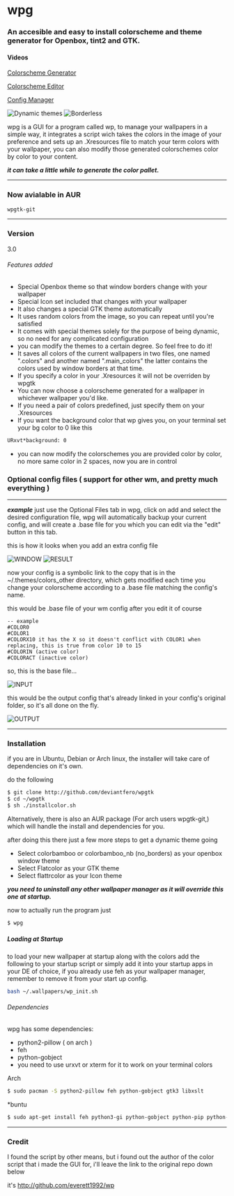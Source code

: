 # wpg
### An accesible and easy to install colorscheme and theme generator for Openbox, tint2 and GTK.

#### Videos

[Colorscheme Generator](http://webmshare.com/play/3vVjr)

[Colorscheme Editor](http://webmshare.com/play/ZB7xX)

[Config Manager](http://webmshare.com/play/6w3Vj)


![Dynamic themes](http://i.imgur.com/hLsd4jt.png)
![Borderless](http://i.imgur.com/G2oTjMQ.png)

wpg is a GUI for a program called wp, to manage your wallpapers in a simple way, it integrates a script wich takes the colors in the image of your preference and sets up an .Xresources file to match your term colors with your wallpaper, you can also modify those generated colorschemes color by color to your content.

**_it can take a little while to generate the color pallet._**

----

### Now avialable in AUR

```sh
wpgtk-git
```
---

### Version
3.0

###### Features added

* Special Openbox theme so that window borders change with your wallpaper
* Special Icon set included that changes with your wallpaper
* It also changes a special GTK theme automatically
* It uses random colors from the image, so you can repeat until you're satisfied
* It comes with special themes solely for the purpose of being dynamic, so no need for any complicated configuration
* you can modify the themes to a certain degree. So feel free to do it!
* It saves all colors of the current wallpapers in two files, one named ".colors" and another named ".main_colors" the latter contains the colors used by window borders at that time.
* If you specify a color in your .Xresources it will not be overriden by wpgtk
* You can now choose a colorscheme generated for a wallpaper in whichever wallpaper you'd like.
* If you need a pair of colors predefined, just specify them on your .Xresources
* If you want the background color that wp gives you, on your terminal set your bg color to 0 like this

```sh
URxvt*background: 0
```

* you can now modify the colorschemes you are provided color by color, no more same color in 2 spaces, now you are in control



### Optional config files ( support for other wm, and pretty much everything )

----

_**example**_
just use the Optional Files tab in wpg, click on add and select the desired configuration file, wpg will automatically backup your current config, and will create a .base file for you which you can edit via the "edit" button in this tab.

this is how it looks when you add an extra config file

![WINDOW](http://i.imgur.com/Z49jP62.png)
![RESULT](http://i.imgur.com/o18TSr9.png)

now your config is a symbolic link to the copy that is in the ~/.themes/colors_other directory, which gets modified each time you change your colorscheme according to a .base file matching the config's name.

this would be .base file of your wm config after you edit it of course
```
-- example 
#COLOR0
#COLOR1
#COLORX10 it has the X so it doesn't conflict with COLOR1 when replacing, this is true from color 10 to 15
#COLORIN (active color)
#COLORACT (inactive color)
```

so, this is the base file...

![INPUT](http://i.imgur.com/ZyxsoKi.png)

this would be the output config that's already linked in your config's original folder, so it's all done on the fly.

![OUTPUT](http://i.imgur.com/lFkuQ8X.png)

---

### Installation 
if you are in Ubuntu, Debian or Arch linux, the installer will take care of dependencies on it's own.

do the following
```sh
$ git clone http://github.com/deviantfero/wpgtk
$ cd ~/wpgtk
$ sh ./installcolor.sh
```
Alternatively, there is also an AUR package (For arch users wpgtk-git,) which will handle the install and dependencies for you.

after doing this there just a few more steps to get a dynamic theme going
* Select colorbamboo or colorbamboo_nb (no_borders) as your openbox window theme
* Select Flatcolor as your GTK theme
* Select flattrcolor as your Icon theme

**_you need to uninstall any other wallpaper manager as it will override this one at startup._**

now to actually run the program just
```sh
$ wpg
```

##### Loading at Startup
to load your new wallpaper at startup along with the colors add the following to your startup script or simply add it into your startup apps in your DE of choice, if you already use feh as your wallpaper manager, remember to remove it from your start up config.

```sh
bash ~/.wallpapers/wp_init.sh
```

###### Dependencies

wpg has some dependencies:

* python2-pillow ( on arch )
* feh
* python-gobject
* you need to use urxvt or xterm for it to work on your terminal colors

Arch
```sh
$ sudo pacman -S python2-pillow feh python-gobject gtk3 libxslt
```
*buntu
```sh
$ sudo apt-get install feh python3-gi python-gobject python-pip python-imaging xsltproc && pip install Pillow
```
---

### Credit
I found the script by other means, but i found out the author of the color script that i made
the GUI for, i'll leave the link to the original repo down below 

it's http://github.com/everett1992/wp

